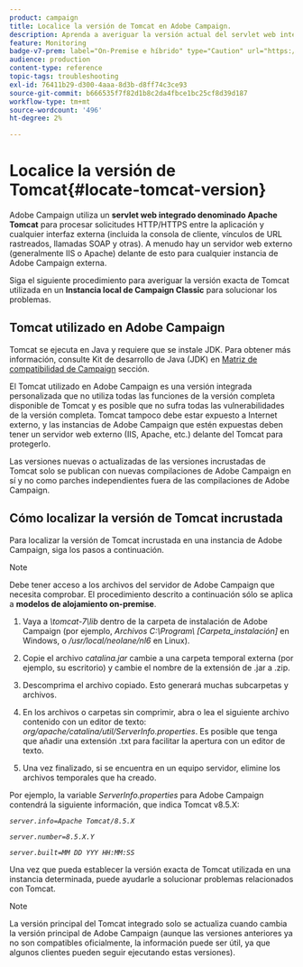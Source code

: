 ```yaml
---
product: campaign
title: Localice la versión de Tomcat en Adobe Campaign.
description: Aprenda a averiguar la versión actual del servlet web integrado de Tomcat utilizado en una instancia de Adobe Campaign
feature: Monitoring
badge-v7-prem: label="On-Premise e híbrido" type="Caution" url="https://experienceleague.adobe.com/docs/campaign-classic/using/installing-campaign-classic/architecture-and-hosting-models/hosting-models-lp/hosting-models.html?lang=es" tooltip="Se aplica solo a implementaciones On-premise e híbridas"
audience: production
content-type: reference
topic-tags: troubleshooting
exl-id: 76411b29-d300-4aaa-8d3b-d8ff74c3ce93
source-git-commit: b666535f7f82d1b8c2da4fbce1bc25cf8d39d187
workflow-type: tm+mt
source-wordcount: '496'
ht-degree: 2%

---
```


# Localice la versión de Tomcat{#locate-tomcat-version}



Adobe Campaign utiliza un **servlet web integrado denominado Apache Tomcat** para procesar solicitudes HTTP/HTTPS entre la aplicación y cualquier interfaz externa (incluida la consola de cliente, vínculos de URL rastreados, llamadas SOAP y otras). A menudo hay un servidor web externo (generalmente IIS o Apache) delante de esto para cualquier instancia de Adobe Campaign externa.

Siga el siguiente procedimiento para averiguar la versión exacta de Tomcat utilizada en un **Instancia local de Campaign Classic** para solucionar los problemas.

## Tomcat utilizado en Adobe Campaign

Tomcat se ejecuta en Java y requiere que se instale JDK. Para obtener más información, consulte Kit de desarrollo de Java (JDK) en [Matriz de compatibilidad de Campaign](../../rn/using/compatibility-matrix.md) sección.

El Tomcat utilizado en Adobe Campaign es una versión integrada personalizada que no utiliza todas las funciones de la versión completa disponible de Tomcat y es posible que no sufra todas las vulnerabilidades de la versión completa. Tomcat tampoco debe estar expuesto a Internet externo, y las instancias de Adobe Campaign que estén expuestas deben tener un servidor web externo (IIS, Apache, etc.) delante del Tomcat para protegerlo.

Las versiones nuevas o actualizadas de las versiones incrustadas de Tomcat solo se publican con nuevas compilaciones de Adobe Campaign en sí y no como parches independientes fuera de las compilaciones de Adobe Campaign.

## Cómo localizar la versión de Tomcat incrustada

Para localizar la versión de Tomcat incrustada en una instancia de Adobe Campaign, siga los pasos a continuación.

>[!NOTE]
>
>Debe tener acceso a los archivos del servidor de Adobe Campaign que necesita comprobar. El procedimiento descrito a continuación sólo se aplica a **modelos de alojamiento on-premise**.

1. Vaya a *\tomcat-7\lib* dentro de la carpeta de instalación de Adobe Campaign (por ejemplo, *Archivos C:\Program\ [Carpeta_instalación]* en Windows, o */usr/local/neolane/nl6* en Linux).

1. Copie el archivo *catalina.jar* cambie a una carpeta temporal externa (por ejemplo, su escritorio) y cambie el nombre de la extensión de .jar a .zip.

1. Descomprima el archivo copiado. Esto generará muchas subcarpetas y archivos.

1. En los archivos o carpetas sin comprimir, abra o lea el siguiente archivo contenido con un editor de texto: *org/apache/catalina/util/ServerInfo.properties*. Es posible que tenga que añadir una extensión .txt para facilitar la apertura con un editor de texto.

1. Una vez finalizado, si se encuentra en un equipo servidor, elimine los archivos temporales que ha creado.

Por ejemplo, la variable *ServerInfo.properties* para Adobe Campaign contendrá la siguiente información, que indica Tomcat v8.5.X:

*`server.info=Apache Tomcat/8.5.X`*

*`server.number=8.5.X.Y`*

*`server.built=MM DD YYY HH:MM:SS`*

Una vez que pueda establecer la versión exacta de Tomcat utilizada en una instancia determinada, puede ayudarle a solucionar problemas relacionados con Tomcat.

>[!NOTE]
>
>La versión principal del Tomcat integrado solo se actualiza cuando cambia la versión principal de Adobe Campaign (aunque las versiones anteriores ya no son compatibles oficialmente, la información puede ser útil, ya que algunos clientes pueden seguir ejecutando estas versiones).
>

